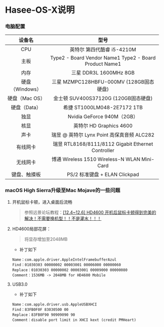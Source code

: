 # Hasee-OS-X说明



### 电脑配置

|     设备名      |                          型号                          |
| :-------------: | :----------------------------------------------------: |
|       CPU       |               英特尔 第四代酷睿 i5-4210M               |
|      主板       | Type2 - Board Vendor Name1 Type2 - Board Product Name1 |
|      内存       |                 三星 DDR3L 1600MHz 8GB                 |
| 硬盘（Windows） |        三星  MZMPC128HBFU-000MV (128GB固态硬盘)        |
| 硬盘（Mac OS）  |         金士顿  SUV400S37120G (120GB固态硬盘)          |
|  硬盘（Data）   |              希捷 ST1000LM048-2E7172 1TB               |
|      独显       |               Nvidia GeForce 940M（2GB）               |
|      核显       |                英特尔 HD Graphics 4600                 |
|      声卡       |      瑞昱  @ 英特尔 Lynx Point  高保真音频 ALC282      |
|    有线网卡     |   瑞昱 RTL8168/8111/8112 Gigabit Ethernet Controller   |
|    无线网卡     |      博通 Wireless 1510 Wireless-N WLAN Mini-Card      |
|  键盘、触摸板   |             PS/2 标准键盘 + ELAN Clickpad              |



### macOS High Sierra升级至Mac Mojave的一些问题

1. 开机鼠标卡顿，进入桌面后流畅

   > 参照远景论坛教程：[[12.4~12.6] HD4600 开机后鼠标卡顿得到完美的解决！不需要换机型！！不是灌水！！！](http://bbs.pcbeta.com/forum.php?mod=viewthread&tid=1738959)

2. HD4600局部花屏：

   > 将显存增加至2048MB

   - 补丁如下

   ```
   Name：com.apple.driver.AppleIntelFramebufferAzul
   Find：01030303 00000002 00003001 00006000 00000060
   Replace：01030303 00000002 00003001 00009000 00000080
   Comment：1536MB -> 2048MB for HD4600 Mobile
   ```

3. USB3.0

   - 补丁如下

   ```
   Name：com.apple.driver.usb.AppleUSBXHCI
   Find：83FB0F0F 83030500 00
   Replace：83FB0F90 90909090 90
   Comment：disable port limit in XHCI kext (credit PMHeart)
   ```

